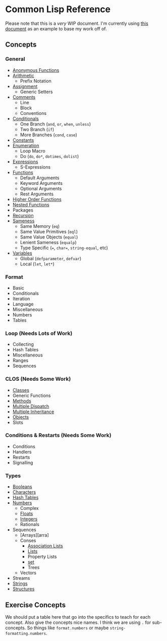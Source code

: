 # Common Lisp Reference

Please note that this is a *very* WIP document. I'm currently using [this
document][csharp-example] as an example to base my work off of.

## Concepts
### General
  - [Anonymous Functions][anonymous-functions]
  - [Arithmetic][arithmetic]
    - Prefix Notation
  - [Assignment][assignment]
    - Generic Setters
  - [Comments][comments]
    - Line
    - Block
    - Conventions
  - [Conditionals][conditionals]
    - One Branch (`and`, `or`, `when`, `unless`)
    - Two Branch (`if`)
    - More Branches (`cond`, `case`)
  - [Constants][constants]
  - [Enumeration][enumeration]
    - Loop Macro
    - Do (`do`, `do*`, `dotimes`, `dolist`)
  - [Expressions][expressions]
    - S-Expressions
  - [Functions][functions]
    - Default Arguments
    - Keyword Arguments
    - Optional Arguments
    - Rest Arguments
  - [Higher Order Functions][higher-order-functions]
  - [Nested Functions][nested-functions]
  - Packages
  - [Recursion][recursion]
  - [Sameness][sameness]
    - Same Memory (`eq`)
    - Same Value Primitives (`eql`)
    - Same Value Objects (`equal`)
    - Lenient Sameness (`equalp`)
    - Type Specific (`=`, `char=`, `string-equal`, etc)
  - [Variables][variables]
    - Global (`defparameter`, `defvar`)
    - Local (`let`, `let*`)

### Format
  - Basic
  - Conditionals
  - Iteration
  - Language
  - Miscellaneous
  - Numbers
  - Tables

### Loop (Needs Lots of Work)
  - Collecting
  - Hash Tables
  - Miscellaneous
  - Ranges
  - Sequences

### CLOS (Needs Some Work)
  - [Classes][classes]
  - Generic Functions
  - [Methods][methods]
  - [Multiple Dispatch][multiple-dispatch]
  - [Multiple Inheritance][inheritance]
  - [Objects][objects]
  - Slots
  
### Conditions & Restarts (Needs Some Work)
  - Conditions
  - Handlers
  - Restarts
  - Signalling

### Types
  - [Booleans][bool]
  - [Characters][char]
  - [Hash Tables][hash-map]
  - [Numbers][number]
    - Complex
    - [Floats][floating-point-number]
    - [Integers][integer]
    - Rationals
  - Sequences
    - [Arrays][arra]
    - Conses
      - [Association Lists][map]
      - [Lists][list]
      - Property Lists
      - [set][set]
      - Trees
    - Vectors
  - Streams
  - [Strings][string]
  - [Structures][struct]

## Exercise Concepts
We should put a table here that go into the specifics to teach for each
concept. Also give the concepts nice names. I think we are using `.` for
sub-concepts. So things like `format.numbers` or maybe
`string-formatting.numbers`.

[csharp-example]: ../../csharp/reference/README.md
[anonymous-functions]: ../../../reference/concepts/anonymous_functions.md
[arithmetic]: ../../../reference/concepts/arithmetic.md
[assignment]: ../../../reference/concepts/assignment.md
[comments]: ../../../reference/concepts/comments.md
[conditionals]: ../../../reference/concepts/conditionals.md
[constants]: ../../../reference/concepts/constants.md
[enumeration]: ../../../reference/concepts/enumeration.md
[expressions]: ../../../reference/concepts/expressions.md
[functions]: ../../../reference/concepts/functions.md
[higher-order-functions]: ../../../reference/concepts/higher_order_functions.md
[nested-functions]: ../../../reference/concepts/nested_functions.md
[recursion]: ../../../reference/concepts/recursion.md
[sameness]: ../../../reference/concepts/sameness.md
[variables]: ../../../reference/concepts/variables.md
[classes]: ../../../reference/concepts/classes.md
[methods]: ../../../reference/concepts/methods.md
[multiple-dispatch]: ../../../reference/concepts/multiple-dispatch.md
[inheritance]: ../../../reference/concepts/inheritance.md
[objects]: ../../../reference/concepts/objects.md
[bool]: ../../../reference/types/boolean.md
[char]: ../../../reference/types/char.md
[hash-map]: ../../../reference/types/hash_map.md
[number]: ../../../reference/types/number.md
[floating-point-number]: ../../../reference/types/floating_point_number.md
[integer]: ../../../reference/types/integer.md
[array]: ../../../reference/types/array.md
[map]: ../../../reference/types/map.md
[list]: ../../../reference/types/list.md
[set]: ../../../reference/types/set.md
[string]: ../../../reference/types/string.md
[struct]: ../../../reference/types/struct.md
